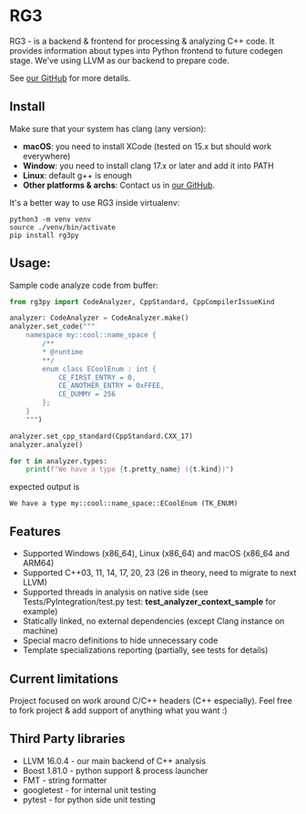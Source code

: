 RG3
====

RG3 - is a backend & frontend for processing & analyzing C++ code. It provides information about types into Python frontend to future codegen stage.
We've using LLVM as our backend to prepare code. 

See [our GitHub](https://github.com/DronCode/RG3) for more details.

Install
--------

Make sure that your system has clang (any version):
 * **macOS**: you need to install XCode (tested on 15.x but should work everywhere)
 * **Window**: you need to install clang 17.x or later and add it into PATH 
 * **Linux**: default g++ is enough
 * **Other platforms & archs**: Contact us in [our GitHub](https://github.com/DronCode/RG3).

It's a better way to use RG3 inside virtualenv:
```shell
python3 -m venv venv
source ./venv/bin/activate
pip install rg3py
```

Usage:
------

Sample code analyze code from buffer:

```python
from rg3py import CodeAnalyzer, CppStandard, CppCompilerIssueKind

analyzer: CodeAnalyzer = CodeAnalyzer.make()
analyzer.set_code("""
    namespace my::cool::name_space {
        /**
        * @runtime
        **/
        enum class ECoolEnum : int {
            CE_FIRST_ENTRY = 0,
            CE_ANOTHER_ENTRY = 0xFFEE,
            CE_DUMMY = 256
        };
    }
    """)

analyzer.set_cpp_standard(CppStandard.CXX_17)
analyzer.analyze()

for t in analyzer.types:
    print(f"We have a type {t.pretty_name} ({t.kind})")
```

expected output is
```text
We have a type my::cool::name_space::ECoolEnum (TK_ENUM)
```

Features
---------

 * Supported Windows (x86_64), Linux (x86_64) and macOS (x86_64 and ARM64)
 * Supported C++03, 11, 14, 17, 20, 23 (26 in theory, need to migrate to next LLVM)
 * Supported threads in analysis on native side (see Tests/PyIntegration/test.py test: **test_analyzer_context_sample** for example)
 * Statically linked, no external dependencies (except Clang instance on machine)
 * Special macro definitions to hide unnecessary code
 * Template specializations reporting (partially, see tests for details)

Current limitations
-------------------

Project focused on work around C/C++ headers (C++ especially). Feel free to fork project & add support of anything what you want :)

Third Party libraries
----------------------

 * LLVM 16.0.4 - our main backend of C++ analysis
 * Boost 1.81.0 - python support & process launcher
 * FMT - string formatter
 * googletest - for internal unit testing
 * pytest - for python side unit testing